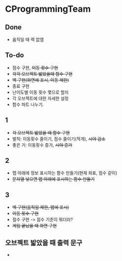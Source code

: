 # CProgrammingTeam

## Done
- 움직일 때 렉 없앰

## To-do
- 점수 구현, ~~이동 횟수 구현~~
- ~~각각 오브젝트 밟았을때 함수 구현~~
- ~~벽 구현(화면에 표시, 이동 제한)~~
- 종료 구현
- 난이도별 이동 횟수 몇으로 할지
- 각 오브젝트에 대한 자세한 설정
- 함수 파트 나누기.
## 1
- ~~각 오브젝트 밟았을 때 함수 구현~~
- 벌칙: 이동횟수 줄이기, 점수 줄이기(적게), ~~시야 감소~~
- 좋은 거: 이동횟수 증가, ~~시야 증가~~
## 2
- 맵 아래에 정보 표시하는 함수 만들기(현재 좌표, 점수 같이)
- ~~문자열 넣으면 맵 아래에 표시하는 함수 만들기~~
## 3
- ~~벽 구현(움직임 제한, 맵에 표시)~~
- ~~이동 횟수 구현~~
- 점수 구현 -> 점수 기준이 뭐더라?
- ~~게임 끝났을 때 화면 구현~~
## 오브젝트 밟았을 때 출력 문구
-
